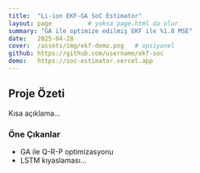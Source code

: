 ```yaml
---
title:  "Li-ion EKF-GA SoC Estimator"
layout: page          # yoksa page.html da olur
summary: "GA ile optimize edilmiş EKF ile %1.8 MSE"
date:   2025-04-28
cover:  /assets/img/ekf-demo.png   # opsiyonel
github: https://github.com/username/ekf-soc
demo:   https://soc-estimator.vercel.app
---
```


## Proje Özeti
Kısa açıklama…

### Öne Çıkanlar
- GA ile Q-R-P optimizasyonu  
- LSTM kıyaslaması…
